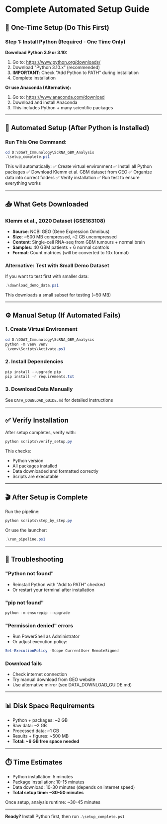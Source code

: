# Complete Automated Setup Guide

## 🎯 One-Time Setup (Do This First)

### Step 1: Install Python (Required - One Time Only)

**Download Python 3.9 or 3.10:**
1. Go to: https://www.python.org/downloads/
2. Download "Python 3.10.x" (recommended)
3. **IMPORTANT**: Check "Add Python to PATH" during installation
4. Complete installation

**Or use Anaconda (Alternative):**
1. Go to: https://www.anaconda.com/download
2. Download and install Anaconda
3. This includes Python + many scientific packages

---

## 🚀 Automated Setup (After Python is Installed)

### Run This One Command:

```powershell
cd D:\DGAT_Immunology\ScRNA_GBM_Analysis
.\setup_complete.ps1
```

This will automatically:
✅ Create virtual environment
✅ Install all Python packages
✅ Download Klemm et al. GBM dataset from GEO
✅ Organize data into correct folders
✅ Verify installation
✅ Run test to ensure everything works

---

## 📥 What Gets Downloaded

### Klemm et al., 2020 Dataset (GSE163108)
- **Source**: NCBI GEO (Gene Expression Omnibus)
- **Size**: ~500 MB compressed, ~2 GB uncompressed
- **Content**: Single-cell RNA-seq from GBM tumours + normal brain
- **Samples**: 40 GBM patients + 6 normal controls
- **Format**: Count matrices (will be converted to 10x format)

### Alternative: Test with Small Demo Dataset
If you want to test first with smaller data:
```powershell
.\download_demo_data.ps1
```
This downloads a small subset for testing (~50 MB)

---

## ⚙️ Manual Setup (If Automated Fails)

### 1. Create Virtual Environment
```powershell
cd D:\DGAT_Immunology\ScRNA_GBM_Analysis
python -m venv venv
.\venv\Scripts\Activate.ps1
```

### 2. Install Dependencies
```powershell
pip install --upgrade pip
pip install -r requirements.txt
```

### 3. Download Data Manually
See `DATA_DOWNLOAD_GUIDE.md` for detailed instructions

---

## ✅ Verify Installation

After setup completes, verify with:
```powershell
python scripts\verify_setup.py
```

This checks:
- Python version
- All packages installed
- Data downloaded and formatted correctly
- Scripts are executable

---

## 🎬 After Setup is Complete

Run the pipeline:
```powershell
python scripts\step_by_step.py
```

Or use the launcher:
```powershell
.\run_pipeline.ps1
```

---

## 🐛 Troubleshooting

### "Python not found"
- Reinstall Python with "Add to PATH" checked
- Or restart your terminal after installation

### "pip not found"
```powershell
python -m ensurepip --upgrade
```

### "Permission denied" errors
- Run PowerShell as Administrator
- Or adjust execution policy:
```powershell
Set-ExecutionPolicy -Scope CurrentUser RemoteSigned
```

### Download fails
- Check internet connection
- Try manual download from GEO website
- Use alternative mirror (see DATA_DOWNLOAD_GUIDE.md)

---

## 📊 Disk Space Requirements

- Python + packages: ~2 GB
- Raw data: ~2 GB
- Processed data: ~1 GB
- Results + figures: ~500 MB
- **Total: ~6 GB free space needed**

---

## ⏱️ Time Estimates

- Python installation: 5 minutes
- Package installation: 10-15 minutes
- Data download: 10-30 minutes (depends on internet speed)
- **Total setup time: ~30-50 minutes**

Once setup, analysis runtime: ~30-45 minutes

---

**Ready?** Install Python first, then run `.\setup_complete.ps1`

